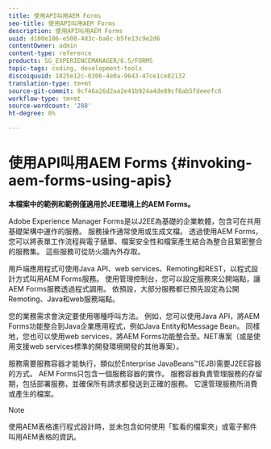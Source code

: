 ```yaml
---
title: 使用API叫用AEM Forms
seo-title: 使用API叫用AEM Forms
description: 使用API叫用AEM Forms
uuid: d100e106-e508-4d3c-ba8c-b5fe13c9e2d6
contentOwner: admin
content-type: reference
products: SG_EXPERIENCEMANAGER/6.5/FORMS
topic-tags: coding, development-tools
discoiquuid: 1825e12c-0306-4e0a-9643-47ce1ce82132
translation-type: tm+mt
source-git-commit: 9cf46a26d2aa2e41b924a4de89cf8ab5fdeeefc6
workflow-type: tm+mt
source-wordcount: '288'
ht-degree: 0%

---
```



# 使用API叫用AEM Forms {#invoking-aem-forms-using-apis}

**本檔案中的範例和範例僅適用於JEE環境上的AEM Forms。**

Adobe Experience Manager Forms是以J2EE為基礎的企業軟體，包含可在共用基礎架構中運作的服務。 服務操作通常使用或生成文檔。 透過使用AEM Forms，您可以將表單工作流程與電子錶單、檔案安全性和檔案產生結合為整合且緊密整合的服務集。 這些服務可從防火牆內外存取。

用戶端應用程式可使用Java API、web services、Remoting和REST，以程式設計方式叫用AEM Forms服務。 使用管理控制台，您可以設定服務來公開端點，讓AEM Forms服務透過程式調用。 依預設，大部分服務都已預先設定為公開Remoting、Java和web服務端點。

您的業務需求會決定要使用哪種呼叫方法。 例如，您可以使用Java API，將AEM Forms功能整合到Java企業應用程式，例如Java Entity和Message Bean。 同樣地，您也可以使用web services，將AEM Forms功能整合至。NET專案（或是使用支援web services標準的開發環境開發的其他專案）。

服務需要服務容器才能執行，類似於Enterprise JavaBeans™(EJB)需要J2EE容器的方式。 AEM Forms只包含一個服務容器的實作。 服務容器負責管理服務的存留期，包括部署服務，並確保所有請求都發送到正確的服務。 它還管理服務所消費或產生的檔案。

>[!NOTE]
>
>使用AEM表格進行程式設計時，並未包含如何使用「監看的檔案夾」或電子郵件叫用AEM表格的資訊。

